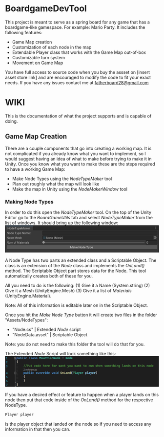 # BoardgameDevTool

This project is meant to serve as a spring board for any game that has a boardgame-like gamespace. For example: Mario Party. 
It includes the following features:
  - Game Map creation
  - Customization of each node in the map
  - Extendable Player class that works with the Game Map out-of-box
  - Customizable turn system
  - Movement on Game Map

You have full access to source code when you buy the assset on [insert asset store link] and are encouraged to modify the code to fit your exact needs. If you have any issues contact me at <fatherboard28@gmail.com>

# WIKI

This is the documentation of what the project supports and is capable of doing.

## Game Map Creation

There are a couple components that go into creating a working map. It is not complicated if you already know what you want to implement, so I would suggest having an idea of what to make before trying to make it in Unity.
Once you know what you want to make these are the steps required to have a working Game Map:
  - Make Node Types using the _NodeTypeMaker_ tool
  - Plan out roughly what the map will look like
  - Make the map in Unity using the _NodeMakerWindow_ tool

### Making Node Types

In order to do this open the _NodeTypeMaker_ tool. On the top of the Unity Editor go to the _BoardGameUtils_ tab and select _NodeTypeMaker_ from the list of windows.
It should bring up the following window:
![Node Type Maker Window!](/NodeTypeMakerWindow.png "Node Type Maker Window")

A Node Type has two parts an extended class and a Scriptable Object. The class is an extension of the _Node_ class and implements the _OnLand()_ method. The Scriptable Object part stores data for the Node. This tool automatically creates both of these for you. 

All you need to do is the following: 
(1) Give it a Name (System.string)
(2) Give it a Mesh (UnityEngine.Mesh)
(3) Give it a list of _Materials_ (UnityEngine.Material). 

Note: All of this information is editable later on in the Scriptable Object. 

Once you hit the _Make Node Type_ button it will create two files in the folder "Assets/NodeTypes":
  - "<Name>Node.cs" | Extended _Node_ script
  - "<Name>NodeData.asset" | Scriptable Object 

Note: you do not need to make this folder the tool will do that for you.

The Extended _Node_ Script will look something like this:
![Extended Node Script!](/NodeScript.png "Extended Node Script")

If you have a desired effect or feature to happen when a player lands on this node then put that code inside of the _OnLand()_ method for the respective NodeType. 
```C#
Player player
```
is the player object that landed on the node so if you need to access any information in that then you can.

